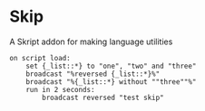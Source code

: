 # Skip
A Skript addon for making language utilities

```
on script load:
	set {_list::*} to "one", "two" and "three"
	broadcast "%reversed {_list::*}%"
	broadcast "%{_list::*} without ""three""%"
	run in 2 seconds:
		broadcast reversed "test skip"
```
